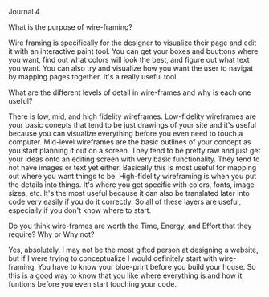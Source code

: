 Journal 4 

What is the purpose of wire-framing?

Wire framing is specifically for the designer to visualize their page and edit it with an interactive paint tool. You can get your boxes and buuttons where you want, find out what colors will look the best, and figure out what text you want. You can also try and visualize how you want the user to navigat by mapping pages together. It's a really useful tool.

What are the different levels of detail in wire-frames and why is each one useful?

There is low, mid, and high fidelity wireframes. Low-fidelity wireframes are your basic conepts that tend to be just drawings of your site and it's useful because you can visualize everything before you even need to touch a computer. Mid-level wireframes are the basic outlines of your concept as you start planning it out on a screen. They tend to be pretty raw and just get your ideas onto an editing screen with very basic functionality. They tend to not have images or text yet either. Basically this is most useful for mapping out where you want things to be. High-fidelity  wireframing is when you put the details into things. It's where you get specific with colors, fonts, image sizes, etc. It's the most useful because it can also be translated later into code very easily if you do it correctly. So all of these layers are useful, especially if you don't know where to start.

Do you think wire-frames are worth the Time, Energy, and Effort that they require? Why or Why not?

Yes, absolutely. I may not be the most gifted person at designing a website, but if I were trying to conceptualize I would definitely start with wire-framing. You have to know your blue-print before you build your house. So this is a good way to know that you like where everything is and how it funtions before you even start touching your code.